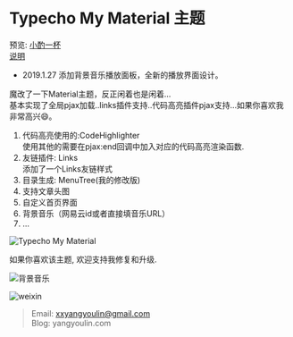 # Typecho My Material 主题
预览: [小酌一杯](https://yangyoulin.com)    
[说明](https://yangyoulin.com/index.php/archives/20.html)  

- 2019.1.27 添加背景音乐播放面板，全新的播放界面设计。


魔改了一下Material主题，反正闲着也是闲着...  
基本实现了全局pjax加载..links插件支持..代码高亮插件pjax支持...如果你喜欢我非常高兴😄。

1. 代码高亮使用的:CodeHighlighter  
使用其他的需要在pjax:end回调中加入对应的代码高亮渲染函数.
2. 友链插件: Links  
添加了一个Links友链样式
3. 目录生成: MenuTree(我的修改版)
4. 支持文章头图
5. 自定义首页界面
6. 背景音乐（网易云id或者直接填音乐URL）
7. ...

![Typecho My Material](https://yangyoulin.com/usr/uploads/2019/01/1983369604.jpg)

如果你喜欢该主题, 欢迎支持我修复和升级.  

![背景音乐](https://yangyoulin.com/usr/uploads/2019/01/1629028829.png)


![weixin](https://yangyoulin.com/usr/uploads/2019/01/1879925177.png)

> Email: xxyangyoulin@gmail.com  
> Blog: yangyoulin.com

